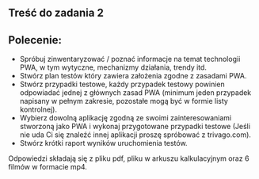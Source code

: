 ## Treść do zadania 2

## Polecenie:
- Spróbuj zinwentaryzować / poznać informacje na temat technologii PWA, w tym wytyczne, mechanizmy działania, trendy itd.
- Stwórz plan testów który zawiera założenia zgodne z zasadami PWA.
- Stwórz przypadki testowe, każdy przypadek testowy powinien odpowiadać jednej z głównych zasad PWA (minimum jeden przypadek napisany w pełnym zakresie, pozostałe mogą być w formie listy kontrolnej).
- Wybierz dowolną aplikację zgodną ze swoimi zainteresowaniami stworzoną jako PWA i wykonaj przygotowane przypadki testowe (Jeśli nie uda Ci się znaleźć innej aplikacji proszę spróbować z trivago.com).
- Stwórz krótki raport wyników uruchomienia testów.   

Odpowiedzi składają się z pliku pdf, pliku w arkuszu kalkulacyjnym oraz 6 filmów w formacie mp4.